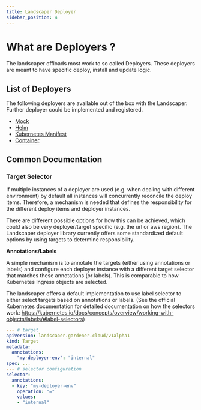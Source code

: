 ```yaml
---
title: Landscaper Deployer
sidebar_position: 4
---
```

# What are Deployers ?

The landscaper offloads most work to so called Deployers.
These deployers are meant to have specific deploy, install and update logic.

## List of Deployers

The following deployers are available out of the box with the Landscaper. Further deployer could be implemented and registered.

- [Mock](mock.md)
- [Helm](helm.md)
- [Kubernetes Manifest](manifest.md)
- [Container](container.md)


## Common Documentation

### Target Selector

If multiple instances of a deployer are used (e.g. when dealing with different environment) by default all instances will concurrently reconcile the deploy items.
Therefore, a mechanism is needed that defines the responsibility for the different deploy items and deployer instances.

There are different possible options for how this can be achieved, which could also be very deployer/target specific (e.g. the url or aws region).
The Landscaper deployer library currently offers some standardized default options by using targets to determine responsibility.

**Annotations/Labels**

A simple mechanism is to annotate the targets (either using annotations or labels) and configure each deployer instance 
with a different target selector that matches these annotations (or labels). This is comparable to how Kubernetes Ingress 
objects are selected.

The landscaper offers a default implementation to use label selector to either select targets based on annotations or labels. 
(See the official Kubernetes documentation for detailed documentation on how the selectors work: 
https://kubernetes.io/docs/concepts/overview/working-with-objects/labels/#label-selectors)

```yaml
--- # target
apiVersion: landscaper.gardener.cloud/v1alpha1
kind: Target
metadata:
  annotations:
    "my-deployer-env": "internal"
spec: ...
--- # selector configuration
selector:
  annotations:
  - key: "my-deployer-env"
    operation: "="
    values:
    - "internal"
```
